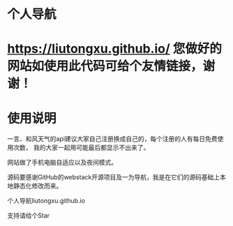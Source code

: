 # 个人导航
# https://liutongxu.github.io/  您做好的网站如使用此代码可给个友情链接，谢谢！

# 使用说明

一言、和风天气的api建议大家自己注册换成自己的，每个注册的人有每日免费使用次数，
我的大家一起用可能最后都显示不出来了。

网站做了手机电脑自适应以及夜间模式。

源码要感谢GitHub的webstack开源项目及一为导航，我是在它们的源码基础上本地静态化修改而来。


个人导航liutongxu.github.io

支持请给个Star
